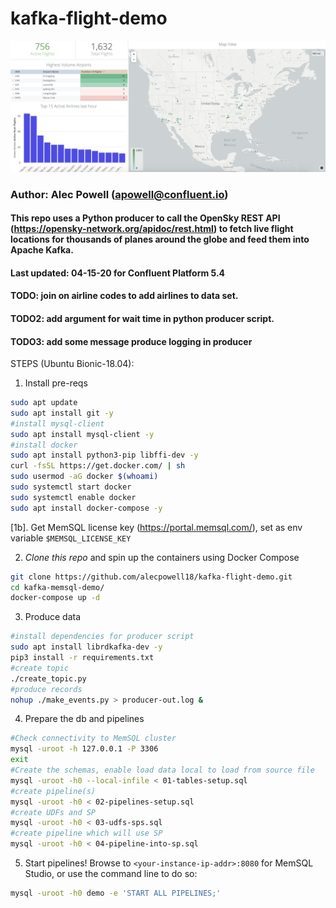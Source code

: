 # kafka-flight-demo

![Dashboard screenshot](screenshot.png?raw=true "Kafka-flight-demo Looker Dashboard")

### Author: Alec Powell (apowell@confluent.io)
#### This repo uses a Python producer to call the OpenSky REST API (https://opensky-network.org/apidoc/rest.html) to fetch live flight locations for thousands of planes around the globe and feed them into Apache Kafka. 
#### Last updated: 04-15-20 for Confluent Platform 5.4
#### TODO: join on airline codes to add airlines to data set.
#### TODO2: add argument for wait time in python producer script.
#### TODO3: add some message produce logging in producer

STEPS (Ubuntu Bionic-18.04):
1. Install pre-reqs
```bash
sudo apt update
sudo apt install git -y
#install mysql-client
sudo apt install mysql-client -y
#install docker
sudo apt install python3-pip libffi-dev -y
curl -fsSL https://get.docker.com/ | sh
sudo usermod -aG docker $(whoami) 
sudo systemctl start docker
sudo systemctl enable docker
sudo apt install docker-compose -y
```

[1b]. Get MemSQL license key (https://portal.memsql.com/), set as env variable `$MEMSQL_LICENSE_KEY`

2. _Clone this repo_ and spin up the containers using Docker Compose
```bash
git clone https://github.com/alecpowell18/kafka-flight-demo.git 
cd kafka-memsql-demo/
docker-compose up -d
```

3. Produce data
```bash
#install dependencies for producer script
sudo apt install librdkafka-dev -y
pip3 install -r requirements.txt
#create topic
./create_topic.py
#produce records
nohup ./make_events.py > producer-out.log &
```

4. Prepare the db and pipelines
```bash
#Check connectivity to MemSQL cluster
mysql -uroot -h 127.0.0.1 -P 3306
exit
#Create the schemas, enable load data local to load from source file
mysql -uroot -h0 --local-infile < 01-tables-setup.sql
#create pipeline(s)
mysql -uroot -h0 < 02-pipelines-setup.sql 
#create UDFs and SP
mysql -uroot -h0 < 03-udfs-sps.sql
#create pipeline which will use SP
mysql -uroot -h0 < 04-pipeline-into-sp.sql
```

5. Start pipelines!
Browse to `<your-instance-ip-addr>:8080` for MemSQL Studio, or use the command line to do so:
```bash
mysql -uroot -h0 demo -e 'START ALL PIPELINES;'
```
